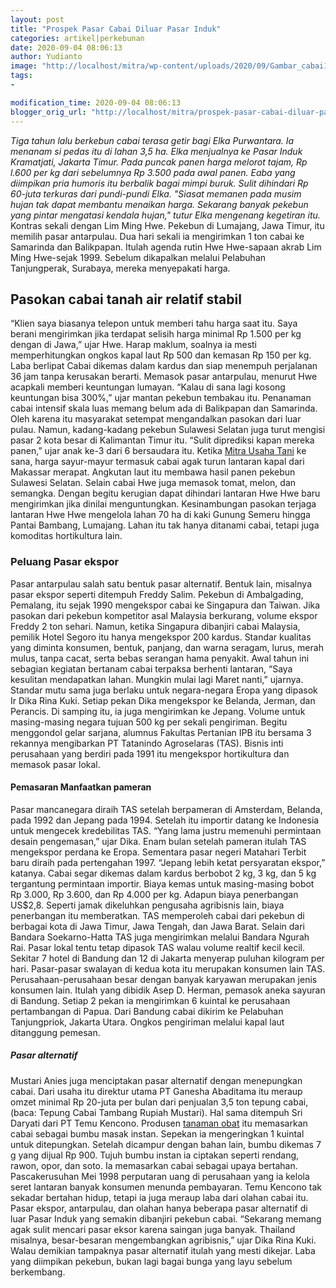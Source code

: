 ```yaml
---
layout: post
title: "Prospek Pasar Cabai Diluar Pasar Induk"
categories: artikel|perkebunan
date: 2020-09-04 08:06:13
author: Yudianto
image: "http://localhost/mitra/wp-content/uploads/2020/09/Gambar_cabai1_1201x800.jpg"
tags:
- 

modification_time: 2020-09-04 08:06:13
blogger_orig_url: "http://localhost/mitra/prospek-pasar-cabai-diluar-pasar-induk.html"
---
```


<em>Tiga tahun lalu berkebun cabai terasa getir bagi Elka Purwantara. Ia menanam si pedas itu di lahan 3,5 ha. Elka menjualnya ke Pasar Induk Kramatjati, Jakarta Timur. Pada puncak panen harga melorot tajam, Rp l.600 per kg dari sebelumnya Rp 3.500 pada awal panen. Eaba yang diimpikan pria humoris itu berbalik bagai mimpi buruk. Sulit dihindari Rp 60-juta terkuras dari pundi-pundi Elka. "Siasat memanen pada musim hujan tak dapat membantu menaikan harga. Sekarang banyak pekebun yang pintar mengatasi kendala hujan," tutur Elka mengenang kegetiran itu.</em>
Kontras sekali dengan Lim Ming Hwe. Pekebun di Lumajang, Jawa Timur, itu memilih pasar antarpulau. Dua hari sekali ia mengirimkan 1 ton cabai ke Samarinda dan Balikpapan. Itulah agenda rutin Hwe Hwe-sapaan akrab Lim Ming Hwe-sejak 1999. Sebelum dikapalkan melalui Pelabuhan Tanjungperak, Surabaya, mereka menyepakati harga.
<h2>Pasokan cabai tanah air relatif stabil</h2>
“Klien saya biasanya telepon untuk memberi tahu harga saat itu. Saya berani mengirimkan jika terdapat selisih harga minimal Rp  1.500 per kg dengan di Jawa,” ujar Hwe. Harap maklum, soalnya ia mesti memperhitungkan ongkos kapal laut Rp 500 dan kemasan Rp  150 per kg.
Laba berlipat Cabai dikemas dalam kardus dan siap menempuh perjalanan 36 jam tanpa kerusakan berarti. Memasok pasar antarpulau, menurut Hwe acapkali memberi keuntungan lumayan. “Kalau di sana lagi kosong keuntungan bisa 300%,” ujar mantan pekebun tembakau itu. Penanaman cabai intensif skala luas memang belum ada di Balikpapan dan Samarinda.
Oleh karena itu masyarakat setempat mengandalkan pasokan dari luar pulau. Namun, kadang-kadang pekebun Sulawesi Selatan juga turut mengisi pasar 2 kota besar di Kalimantan Timur itu. “Sulit diprediksi kapan mereka panen,” ujar anak ke-3 dari 6 bersaudara itu.
Ketika <a href="http://127.0.0.1/mitra"><a href="http://127.0.0.1/mitra">Mitra Usaha Tani</a></a> ke sana, harga sayur-mayur termasuk cabai agak turun lantaran kapal dari Makassar merapat. Angkutan laut itu membawa hasil panen pekebun Sulawesi Selatan. Selain cabai Hwe juga memasok tomat, melon, dan semangka. Dengan begitu kerugian dapat dihindari lantaran Hwe Hwe baru mengirimkan jika dinilai menguntungkan.
Kesinambungan pasokan terjaga lantaran Hwe Hwe mengelola lahan 70 ha di kaki Gunung Semeru hingga Pantai Bambang, Lumajang. Lahan itu tak hanya ditanami cabai, tetapi juga komoditas hortikultura lain.
<h3>Peluang Pasar ekspor</h3>
Pasar antarpulau salah satu bentuk pasar alternatif. Bentuk lain, misalnya pasar ekspor seperti ditempuh Freddy Salim. Pekebun di Ambalgading, Pemalang, itu sejak 1990 mengekspor cabai ke Singapura dan Taiwan. Jika pasokan dari pekebun kompetitor asal Malaysia berkurang, volume ekspor Freddy 2 ton sehari.
Namun, ketika Singapura dibanjiri cabai Malaysia, pemilik Hotel Segoro itu hanya mengekspor 200 kardus. Standar kualitas yang diminta konsumen, bentuk, panjang, dan warna seragam, lurus, merah mulus, tanpa cacat, serta bebas serangan hama penyakit. Awal tahun ini sebagian kegiatan bertanam cabai terpaksa berhenti lantaran, “Saya kesulitan mendapatkan lahan. Mungkin mulai lagi Maret nanti,”
ujarnya.
Standar mutu sama juga berlaku untuk negara-negara Eropa yang dipasok Ir Dika Rina Kuki. Setiap pekan Dika mengekspor ke Belanda, Jerman, dan Perancis. Di samping itu, ia juga mengirimkan ke Jepang. Volume untuk masing-masing negara tujuan 500 kg per sekali pengiriman. Begitu menggondol gelar sarjana, alumnus Fakultas Pertanian IPB itu bersama 3 rekannya mengibarkan PT Tatanindo Agroselaras (TAS). Bisnis inti perusahaan yang berdiri pada 1991 itu mengekspor hortikultura dan memasok pasar lokal.
<h4>Pemasaran Manfaatkan pameran</h4>
Pasar mancanegara diraih TAS setelah berpameran di Amsterdam, Belanda, pada 1992 dan Jepang pada 1994. Setelah itu importir datang ke Indonesia untuk mengecek kredebilitas TAS. “Yang lama justru memenuhi permintaan desain pengemasan,” ujar Dika. Enam bulan setelah pameran itulah TAS mengekspor perdana ke Eropa. Sementara pasar negeri Matahari Terbit baru diraih pada pertengahan 1997. “Jepang lebih ketat persyaratan ekspor,” katanya.
Cabai segar dikemas dalam kardus berbobot 2 kg, 3 kg, dan 5 kg tergantung permintaan importir. Biaya kemas untuk masing-masing bobot Rp 3.000, Rp 3.600, dan Rp 4.000 per kg. Adapun biaya penerbangan US$2,8. Seperti jamak dikeluhkan pengusaha agribisnis lain, biaya penerbangan itu memberatkan.
TAS memperoleh cabai dari pekebun di berbagai kota di Jawa Timur, Jawa Tengah, dan Jawa Barat. Selain dari Bandara Soekarno-Hatta TAS juga mengirimkan melalui Bandara Ngurah Rai. Pasar lokal tentu tetap dipasok TAS walau volume realtif kecil kecil. Sekitar 7 hotel di Bandung dan 12 di Jakarta menyerap puluhan kilogram per hari. Pasar-pasar swalayan di kedua kota itu merupakan konsumen lain TAS.
Perusahaan-perusahaan besar dengan banyak karyawan merupakan jenis konsumen lain. Itulah yang dibidik Asep D. Herman, pemasok aneka sayuran di Bandung. Setiap 2 pekan ia mengirimkan 6 kuintal ke perusahaan pertambangan di Papua. Dari Bandung cabai dikirim ke Pelabuhan Tanjungpriok, Jakarta Utara. Ongkos pengiriman melalui kapal laut ditanggung pemesan.
<h5>Pasar alternatif</h5>
Mustari Anies juga menciptakan pasar alternatif dengan menepungkan cabai. Dari usaha itu direktur utama PT Ganesha Abaditama itu meraup omzet minimal Rp 20-juta per bulan dari penjualan 3,5 ton tepung cabai, (baca: Tepung Cabai Tambang Rupiah Mustari). Hal sama ditempuh Sri Daryati dari PT Temu Kencono.
Produsen <a class="wpil_keyword_link " href="http://127.0.0.1/mitra/kesehatan"  title="tanaman obat" data-wpil-keyword-link="linked">tanaman obat</a> itu memasarkan cabai sebagai bumbu masak instan. Sepekan ia mengeringkan 1 kuintal untuk ditepungkan. Setelah dicampur dengan bahan lain, bumbu dikemas 7 g yang dijual Rp 900. Tujuh bumbu instan ia ciptakan seperti rendang, rawon, opor, dan soto. Ia memasarkan cabai sebagai upaya bertahan. Pascakerusuhan Mei 1998 perputaran uang di perusahaan yang ia kelola seret lantaran banyak konsumen menunda pembayaran. Temu Kencono tak sekadar bertahan hidup, tetapi ia juga meraup laba dari olahan cabai itu.
Pasar ekspor, antarpulau, dan olahan hanya beberapa pasar alternatif di luar Pasar Induk yang semakin dibanjiri pekebun cabai. “Sekarang memang agak sulit mencari pasar eksor karena saingan juga banyak. Thailand misalnya, besar-besaran mengembangkan agribisnis,” ujar Dika Rina Kuki. Walau demikian tampaknya pasar alternatif itulah yang mesti dikejar. Laba yang diimpikan pekebun, bukan lagi bagai bunga yang layu sebelum berkembang.
